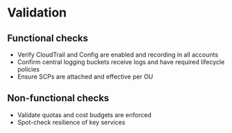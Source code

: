 # Validation

## Functional checks

- Verify CloudTrail and Config are enabled and recording in all accounts
- Confirm central logging buckets receive logs and have required lifecycle policies
- Ensure SCPs are attached and effective per OU

## Non-functional checks

- Validate quotas and cost budgets are enforced
- Spot-check resilience of key services
